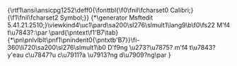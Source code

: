 {\rtf1\ansi\ansicpg1252\deff0{\fonttbl{\f0\fnil\fcharset0 Calibri;}{\f1\fnil\fcharset2 Symbol;}}
{\*\generator Msftedit 5.41.21.2510;}\viewkind4\uc1\pard\sa200\sl276\slmult1\lang9\b\f0\fs22 M\'f4 t\u7843?:\par
\pard{\pntext\f1\'B7\tab}{\*\pn\pnlvlblt\pnf1\pnindent0{\pntxtb\'B7}}\fi-360\li720\sa200\sl276\slmult1\b0 D\'f9ng \u273?\u7875? m\'f4 t\u7843? y\'eau c\u7847?u c\u7911?a \u7913?ng d\u7909?ng\par
}
 